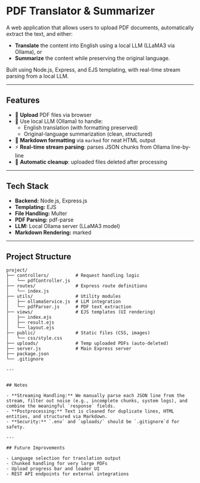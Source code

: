 # PDF Translator & Summarizer

A web application that allows users to upload PDF documents, automatically extract the text, and either:

- **Translate** the content into English using a local LLM (LLaMA3 via Ollama), or
- **Summarize** the content while preserving the original language.

Built using Node.js, Express, and EJS templating, with real-time stream parsing from a local LLM.

---

## Features

- 📄 **Upload** PDF files via browser  
- 🤖 Use local LLM (Ollama) to handle:  
  - English translation (with formatting preserved)  
  - Original-language summarization (clean, structured)  
- 🧠 **Markdown formatting** via `marked` for neat HTML output  
- ⚡ **Real-time stream parsing**: parses JSON chunks from Ollama line-by-line  
- 🧹 **Automatic cleanup**: uploaded files deleted after processing  

---

## Tech Stack

- **Backend:** Node.js, Express.js  
- **Templating:** EJS  
- **File Handling:** Multer  
- **PDF Parsing:** pdf-parse  
- **LLM:** Local Ollama server (LLaMA3 model)  
- **Markdown Rendering:** marked  

---

## Project Structure

```plaintext
project/
├── controllers/          # Request handling logic
│   └── pdfController.js
├── routes/               # Express route definitions
│   └── index.js
├── utils/                # Utility modules
│   ├── ollamaService.js  # LLM integration
│   └── pdfParser.js      # PDF text extraction
├── views/                # EJS templates (UI rendering)
│   ├── index.ejs
│   ├── result.ejs
│   └── layout.ejs
├── public/               # Static files (CSS, images)
│   └── css/style.css
├── uploads/              # Temp uploaded PDFs (auto-deleted)
├── server.js             # Main Express server
├── package.json
└── .gitignore

---


## Notes

- **Streaming Handling:** We manually parse each JSON line from the stream, filter out noise (e.g., incomplete chunks, system logs), and combine the meaningful `response` fields.
- **Postprocessing:** Text is cleaned for duplicate lines, HTML entities, and structured via Markdown.
- **Security:** `.env` and `uploads/` should be `.gitignore`d for safety.

---

## Future Improvements

- Language selection for translation output  
- Chunked handling for very large PDFs  
- Upload progress bar and loader UI  
- REST API endpoints for external integrations  


